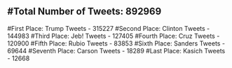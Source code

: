 #Total Number of Tweets: 892969 
---
#First Place: Trump Tweets - 315227
#Second Place: Clinton Tweets - 144983
#Third Place: Jeb! Tweets - 127405
#Fourth Place: Cruz Tweets - 120900
#Fifth Place: Rubio Tweets - 83853
#Sixth Place: Sanders Tweets - 69644
#Seventh Place: Carson Tweets - 18289
#Last Place: Kasich Tweets - 12668
